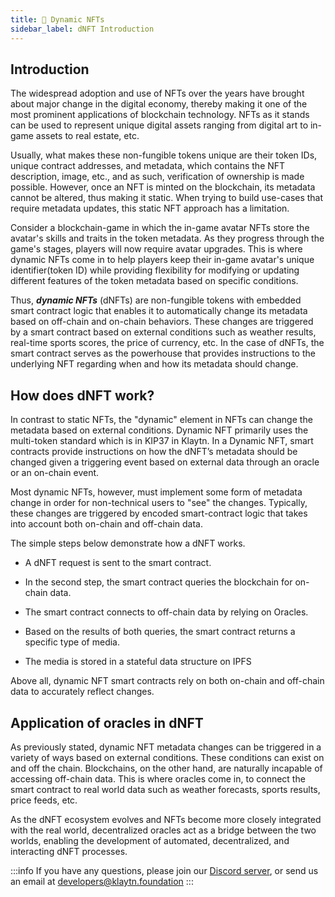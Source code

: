 ```yaml
---
title: 🎨 Dynamic NFTs
sidebar_label: dNFT Introduction
---
```


## Introduction <a id="Dynmaic NFTs Introduction"></a>

The widespread adoption and use of NFTs over the years have brought about major change in the digital economy, thereby making it one of the most prominent applications of blockchain technology. NFTs as it stands can be used to represent unique digital assets ranging from digital art to in-game assets to real estate, etc.

Usually, what makes these non-fungible tokens unique are their token IDs, unique contract addresses, and metadata, which contains the NFT description, image, etc., and as such, verification of ownership is made possible. However, once an NFT is minted on the blockchain, its metadata cannot be altered, thus making it static. When trying to build use-cases that require metadata updates, this static NFT approach has a limitation. 

Consider a blockchain-game in which the in-game avatar NFTs store the avatar's skills and traits in the token metadata. As they progress through the game's stages, players will now require avatar upgrades. This is where dynamic NFTs come in to help players keep their in-game avatar's unique identifier(token ID) while providing flexibility for modifying or updating different features of the token metadata based on specific conditions.

Thus, ***dynamic NFTs*** (dNFTs) are non-fungible tokens with embedded smart contract logic that enables it to automatically change its metadata based on off-chain and on-chain behaviors. These changes are triggered by a smart contract based on external conditions such as weather results, real-time sports scores, the price of currency, etc. In the case of dNFTs, the smart contract serves as the powerhouse that provides instructions to the underlying NFT regarding when and how its metadata should change.

## How does dNFT work? <a id="How does dNFT work"></a>
In contrast to static NFTs, the "dynamic" element in NFTs can change the metadata based on external conditions. Dynamic NFT primarily uses the multi-token standard which is in KIP37 in Klaytn. In a Dynamic NFT, smart contracts provide instructions on how the dNFT’s metadata should be changed given a triggering event based on external data through an oracle or an on-chain event.
 
Most dynamic NFTs, however, must implement some form of metadata change in order for non-technical users to "see" the changes. Typically, these changes are triggered by encoded smart-contract logic that takes into account both on-chain and off-chain data. 

The simple steps below demonstrate how a dNFT works.

* A dNFT request is sent to the smart contract.
  
* In the second step, the smart contract queries the blockchain for on-chain data.
  
* The smart contract connects to off-chain data by relying on Oracles.
  
* Based on the results of both queries, the smart contract returns a specific type of media.
  
* The media is stored in a stateful data structure on IPFS

Above all, dynamic NFT smart contracts rely on both on-chain and off-chain data to accurately reflect changes.

## Application of oracles in dNFT <a id ="Application of oracles in dNFT"></a>

As previously stated, dynamic NFT metadata changes can be triggered in a variety of ways based on external conditions. These conditions can exist on and off the chain. Blockchains, on the other hand, are naturally incapable of accessing off-chain data. This is where oracles come in, to connect the smart contract to real world data such as weather forecasts, sports results, price feeds, etc.

As the dNFT ecosystem evolves and NFTs become more closely integrated with the real world, decentralized oracles act as a bridge between the two worlds, enabling the development of automated, decentralized, and interacting dNFT processes.


:::info
If you have any questions, please join our [Discord server](https://discord.io/KlaytnOfficial), or send us an email at developers@klaytn.foundation
:::
